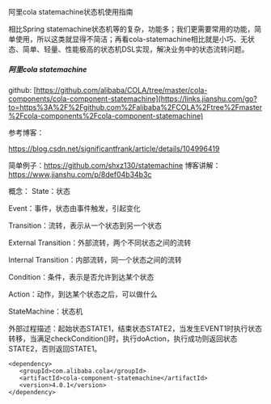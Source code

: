 阿里cola statemachine状态机使用指南

相比Spring statemachine状态机等的复杂，功能多；我们更需要常用的功能，简单使用，所以这类就显得不简洁；再看cola-statemachine相比就是小巧、无状态、简单、轻量、性能极高的状态机DSL实现，解决业务中的状态流转问题。

##### 阿里cola statemachine

github:
[https://github.com/alibaba/COLA/tree/master/cola-components/cola-component-statemachine](https://links.jianshu.com/go?to=https%3A%2F%2Fgithub.com%2Falibaba%2FCOLA%2Ftree%2Fmaster%2Fcola-components%2Fcola-component-statemachine)

参考博客：

https://blog.csdn.net/significantfrank/article/details/104996419

简单例子：https://github.com/shxz130/statemachine    博客讲解： https://www.jianshu.com/p/8def04b34b3c

概念：
State：状态

Event：事件，状态由事件触发，引起变化

Transition：流转，表示从一个状态到另一个状态

External Transition：外部流转，两个不同状态之间的流转

Internal Transition：内部流转，同一个状态之间的流转

Condition：条件，表示是否允许到达某个状态

Action：动作，到达某个状态之后，可以做什么

StateMachine：状态机

外部过程描述：起始状态STATE1，结束状态STATE2，当发生EVENT1时执行状态转移，当满足checkCondition()时，执行doAction，执行成功则返回状态STATE2，否则返回STATE1。

```
<dependency>
   <groupId>com.alibaba.cola</groupId>
   <artifactId>cola-component-statemachine</artifactId>
   <version>4.0.1</version>
</dependency>
```